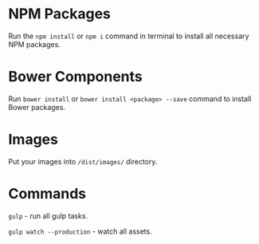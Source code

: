 # NPM Packages

Run the ```npm install``` or ```npm i``` command in terminal to install all necessary NPM packages.

# Bower Components

Run ```bower install``` or ```bower install <package> --save``` command to install Bower packages.

# Images
Put your images into `/dist/images/` directory.

# Commands

`gulp` - run all gulp tasks.

`gulp watch --production` - watch all assets.
